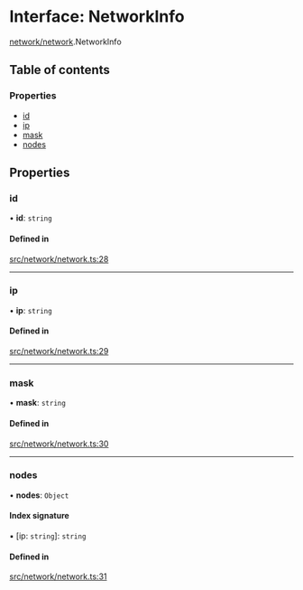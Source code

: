 # Interface: NetworkInfo

[network/network](../modules/network_network).NetworkInfo

## Table of contents

### Properties

- [id](network_network.NetworkInfo#id)
- [ip](network_network.NetworkInfo#ip)
- [mask](network_network.NetworkInfo#mask)
- [nodes](network_network.NetworkInfo#nodes)

## Properties

### id

• **id**: `string`

#### Defined in

[src/network/network.ts:28](https://github.com/golemfactory/golem-js/blob/614ea72/src/network/network.ts#L28)

---

### ip

• **ip**: `string`

#### Defined in

[src/network/network.ts:29](https://github.com/golemfactory/golem-js/blob/614ea72/src/network/network.ts#L29)

---

### mask

• **mask**: `string`

#### Defined in

[src/network/network.ts:30](https://github.com/golemfactory/golem-js/blob/614ea72/src/network/network.ts#L30)

---

### nodes

• **nodes**: `Object`

#### Index signature

▪ [ip: `string`]: `string`

#### Defined in

[src/network/network.ts:31](https://github.com/golemfactory/golem-js/blob/614ea72/src/network/network.ts#L31)
